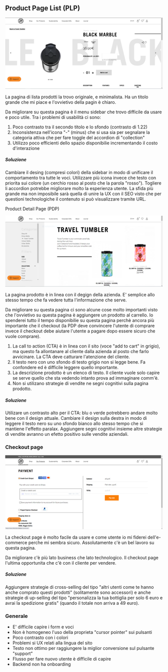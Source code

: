 ## Product Page List (PLP)

![asd](pdp.png)

La pagina di lista prodotti la trovo originale, e minimalista. Ha un titolo grande che mi piace e l'ovvietivo della pagin è chiaro.

Da migliorare su questa pagina è il menu sidebar che trovo difficile da usare e poco utile. Tra i problemi di usabilità ci sono:

1. Poco contrasto tra il secondo titolo e lo sfondo (contrasto di 1.22)
2. Inconsistenza nell'icona "-" (minus) che si usa sia per segnalare la categoria attiva che per fare toggle del accordion di "collection"
3. Utilizzo poco efficienti dello spazio disponibilie incrementando il costo d'interazione

##### Soluzione
Cambiare il desing (compresi colori) della sidebar in modo di unificare il comportamento tra tutte le voci. Utilizzare più icona invece che testo con priorita sui colore (un cerchio rosso al posto che la parola "rosso"). Togliere li accordion potrebbe migliorare molto la esperienza utente. La sfida più grande ma non imposibile sarà quella di unire la UX con il SEO visto che per questioni technologiche il contenuto si può visualizzare tramite URL.


Product Detail Page (PDP)

![asd](plp.png)

La pagina prodotto è in linea con il degign della azienda. E' semplice allo stesso tempo che fa vedere tutta l'informazione che serve.

Da migliorare su questa pagina ci sono alcune cose molto importanti visto che l'ovvietivo su questa pagina è aggiungere un prodotto al carrello.
Io spenderei tutto il tempo disponibilie su questa pagina perchè ancora più importante che il checkout (la PDP deve convincere l'utente di comprare invece il checkout debe aiutare l'utente a pagare dopo essere sicuro che vuole comprare).

1. La call to action (CTA) è in linea con il sito (voce "add to cart" in grigio), ma questo fa allontanare al cliente dalla azienda al posto che farlo avvicinare. La CTA deve catturare l'atenzione del cliente.
2. Il testo nero con uno sfondo di testo grigio non si legge bene. Fa confondere ed è difficile leggere quello importante.
3. La descrizione prodotto è un elenco di testo. Il cliente vuole solo capire se serve quello che sta vedendo intanto prova ad immaginare comm'è.
4. Non si utilizano strategie di vendite ne segni cognitivi sulla pagina prodotto.

##### Soluzione
Utilizare un contrasto alto per il CTA: blu o verde potrebbero andare molto bene con il design attuale. Cambiare il design sulla destra in modo di leggere il testo nero su uno sfondo bianco allo stesso tempo che si mantiene l'effetto paralax. Aggiungere segni cognitivi insieme altre strategie di vendite avranno un efetto positivo sulle vendite aziendali.

### Checkout page

![asd](checkout.png)

La checkout page è molto facile da usare e come utente io mi fiderei dell'e-commerce perche mi sembra sicuro. Assolutamente c'è un bel lavoro su questa pagina.

Da migliorare c'è più lato business che lato technologico. Il checkout page l'ultima opportunita che c'è con il cliente per vendere.

##### Soluzione
Aggiungere strategie di cross-selling del tipo "altri utenti come te hanno anche comprato questi prodotti" (solitamente sono accessori) e anche strategie di up-selling del tipo "personalizza la tua bottiglia per solo 6 euro e avrai la spedizione gratis" (quando il totale non arriva a 49 euro).


### Generale
- E' difficile capire i form e voci
- Non è homogeneo l'uso della proprieta "cursor pointer" sui pulsanti
- Poco contrasto con i colori
- Problemi si UX relati alla lingua del sito
- Testo non ottimo per raggiungere la miglior conversione sul pulsante "support"
- Flusso per fare nuovo utente è difficile di capire
- Backend non ha onboarding
